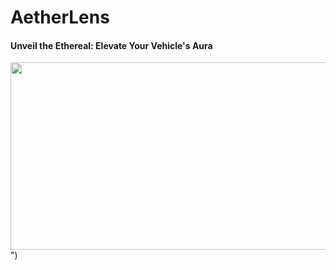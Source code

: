 # AetherLens
#### Unveil the Ethereal: Elevate Your Vehicle's Aura



<img id='HeadImage' src='https://i.ibb.co/fHC4H2H/image.png' width='1200' height='300' style='border: 2px solid ##2B0A3D;'/>")
